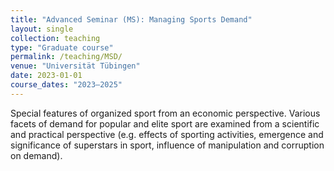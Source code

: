 ```yaml
---
title: "Advanced Seminar (MS): Managing Sports Demand"
layout: single
collection: teaching
type: "Graduate course"
permalink: /teaching/MSD/
venue: "Universität Tübingen"
date: 2023-01-01
course_dates: "2023–2025"
---
```


Special features of organized sport from an economic perspective. Various facets of demand for popular and elite sport are examined from a scientific and practical perspective (e.g. effects of sporting activities, emergence and significance of superstars in sport, influence of manipulation and corruption on demand). 
